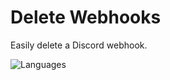 # Delete Webhooks
Easily delete a Discord webhook.

![Languages](https://skillicons.dev/icons?i=html,tailwind,js)
